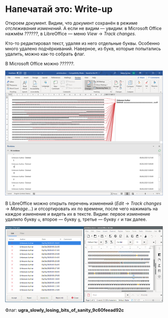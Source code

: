 # Напечатай это: Write-up

Откроем документ. Видим, что документ сохранён в режиме _отслеживания изменений_. А если не видим — увидим: в Microsoft Office нажмём _??????_, в LibreOffice — меню _View_ → _Track changes_.

Кто-то редактировал текст, удаляя из него отдельные буквы. Особенно много удалено подчёркиваний. Наверное, из букв, которые попытались удалить, можно как-то собрать флаг.

В Microsoft Office можно _??????_.

![Перечень изменений в Microsoft Office](writeup/word.png)

В LibreOffice можно открыть перечень изменений (_Edit_ → _Track changes_ → _Manage…_) и отсортировать их по времени, после чего нажимать на каждое изменение и видеть их в тексте. Видим: первое изменение удалило букву `u`, второе — букву `g`, третье — букву `r` и так далее.

![Перечень изменений в LibreOffice](writeup/libreoffice.png)

Флаг: **ugra_slowly_losing_bits_of_sanity_9c60feead92c**
